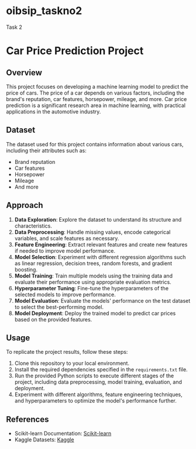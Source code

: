 # oibsip_taskno2
Task 2 
# Car Price Prediction Project

## Overview
This project focuses on developing a machine learning model to predict the price of cars. The price of a car depends on various factors, including the brand's reputation, car features, horsepower, mileage, and more. Car price prediction is a significant research area in machine learning, with practical applications in the automotive industry.

## Dataset
The dataset used for this project contains information about various cars, including their attributes such as:
- Brand reputation
- Car features
- Horsepower
- Mileage
- And more

## Approach
1. **Data Exploration**: Explore the dataset to understand its structure and characteristics.
2. **Data Preprocessing**: Handle missing values, encode categorical variables, and scale features as necessary.
3. **Feature Engineering**: Extract relevant features and create new features if needed to improve model performance.
4. **Model Selection**: Experiment with different regression algorithms such as linear regression, decision trees, random forests, and gradient boosting.
5. **Model Training**: Train multiple models using the training data and evaluate their performance using appropriate evaluation metrics.
6. **Hyperparameter Tuning**: Fine-tune the hyperparameters of the selected models to improve performance.
7. **Model Evaluation**: Evaluate the models' performance on the test dataset to select the best-performing model.
8. **Model Deployment**: Deploy the trained model to predict car prices based on the provided features.

## Usage
To replicate the project results, follow these steps:
1. Clone this repository to your local environment.
2. Install the required dependencies specified in the `requirements.txt` file.
3. Run the provided Python scripts to execute different stages of the project, including data preprocessing, model training, evaluation, and deployment.
4. Experiment with different algorithms, feature engineering techniques, and hyperparameters to optimize the model's performance further.

## References
- Scikit-learn Documentation: [Scikit-learn](https://scikit-learn.org/stable/documentation.html)
- Kaggle Datasets: [Kaggle](https://www.kaggle.com/datasets)
